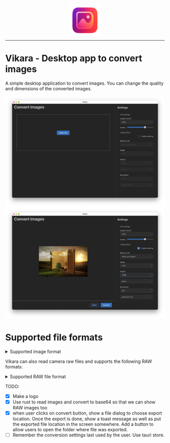 <p align="center"><img align="center" width="100" src="./vikara_logo.png"/></p>
<hr/>

# Vikara - Desktop app to convert images

A simple desktop application to convert images. You can change the quality and dimensions of the converted images.

![Screenshot 1](./images/demo1.png)
![Screenshot 1](./images/demo2.png)

# Supported file formats
<details>
  <summary>Supported image format</summary>
  - JPEG
  - PNG
  - TIFF
  - WEBP
  - BMP
  - ICO
  - GIF
  - AVIF
  - HEIC/HEIF
</details>

Vikara can also read camera raw files and supports the following RAW formats:

<details>
  <summary>Supported RAW file format</summary>
  - raf
  - cr2
  - mrw
  - arw
  - srf
  - sr2
  - mef
  - orf
  - srw
  - erf
  - kdc
  - dcs
  - rw2
  - dcr
  - pef
  - crw
  - raw
  - iiq
  - 3rf
  - nrw
  - nef
  - mos
  - ari
</details>


TODO:

- [x] Make a logo
- [x] Use rust to read images and convert to base64 so that we can show RAW images too
- [x] when user clicks on convert button, show a file dialog to choose export location. Once the export is done, show a toast message as well as put the exported file location in the screen somewhere. Add a button to allow users to open the folder where file was exported.
- [ ] Remember the conversion settings last used by the user. Use tauri store.
